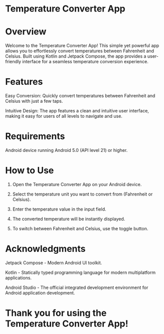 # Temperature Converter App
# Overview


Welcome to the Temperature Converter App! This simple yet powerful app allows you to effortlessly convert temperatures between Fahrenheit and Celsius. Built using Kotlin and Jetpack Compose, the app provides a user-friendly interface for a seamless temperature conversion experience.


# Features


Easy Conversion: Quickly convert temperatures between Fahrenheit and Celsius with just a few taps.


Intuitive Design: The app features a clean and intuitive user interface, making it easy for users of all levels to navigate and use.


# Requirements


Android device running Android 5.0 (API level 21) or higher.

# How to Use

1) Open the Temperature Converter App on your Android device.


2) Select the temperature unit you want to convert from (Fahrenheit or Celsius).


3) Enter the temperature value in the input field.


4) The converted temperature will be instantly displayed.


5) To switch between Fahrenheit and Celsius, use the toggle button.


# Acknowledgments


Jetpack Compose - Modern Android UI toolkit.


Kotlin - Statically typed programming language for modern multiplatform applications.


Android Studio - The official integrated development environment for Android application development.

# Thank you for using the Temperature Converter App!
